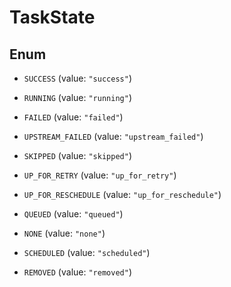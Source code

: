 

# TaskState

## Enum


* `SUCCESS` (value: `"success"`)

* `RUNNING` (value: `"running"`)

* `FAILED` (value: `"failed"`)

* `UPSTREAM_FAILED` (value: `"upstream_failed"`)

* `SKIPPED` (value: `"skipped"`)

* `UP_FOR_RETRY` (value: `"up_for_retry"`)

* `UP_FOR_RESCHEDULE` (value: `"up_for_reschedule"`)

* `QUEUED` (value: `"queued"`)

* `NONE` (value: `"none"`)

* `SCHEDULED` (value: `"scheduled"`)

* `REMOVED` (value: `"removed"`)




